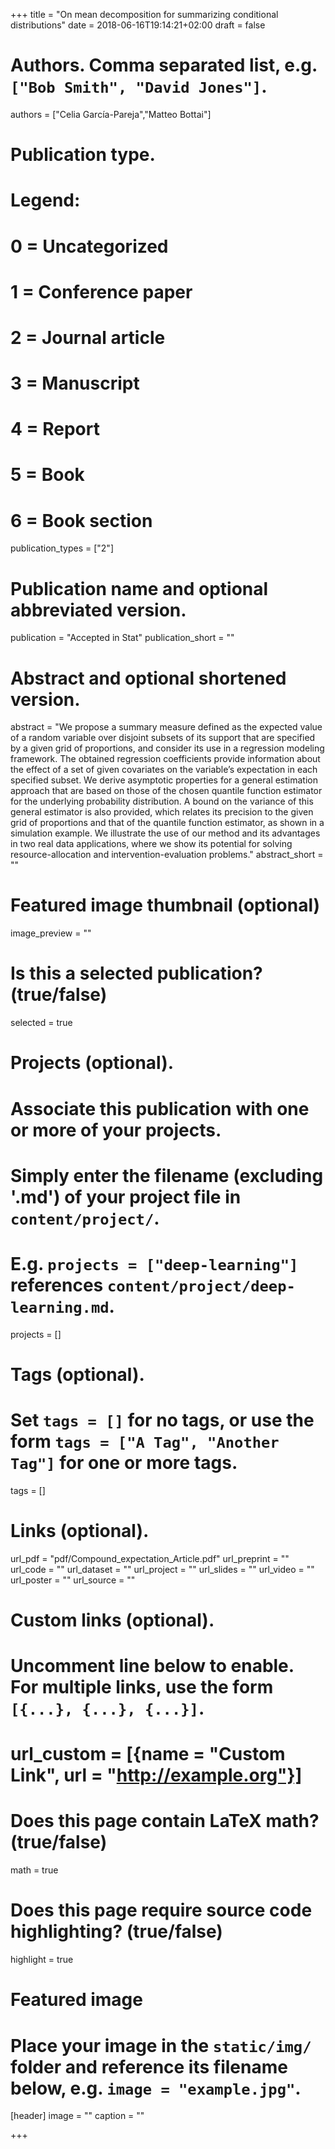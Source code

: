 +++
title = "On mean decomposition for summarizing conditional distributions"
date = 2018-06-16T19:14:21+02:00
draft = false

# Authors. Comma separated list, e.g. `["Bob Smith", "David Jones"]`.
authors = ["Celia García-Pareja","Matteo Bottai"]

# Publication type.
# Legend:
# 0 = Uncategorized
# 1 = Conference paper
# 2 = Journal article
# 3 = Manuscript
# 4 = Report
# 5 = Book
# 6 = Book section
publication_types = ["2"]

# Publication name and optional abbreviated version.
publication = "Accepted in Stat"
publication_short = ""

# Abstract and optional shortened version.
abstract = "We propose a summary measure defined as the expected value of a random variable over disjoint subsets of its support that are specified by a given grid of proportions, and consider its use in a regression modeling framework. The obtained regression coefficients provide information about the effect of a set of given covariates on the variable’s expectation in each specified subset. We derive asymptotic properties for a general estimation approach that are based on those of the chosen quantile function estimator for the underlying probability distribution. A bound on the variance of this general estimator is also provided, which relates its precision to the given grid of proportions and that of the quantile function estimator, as shown in a simulation example. We illustrate the use of our method and its advantages in two real data applications, where we show its potential for solving resource-allocation and intervention-evaluation problems."
abstract_short = ""

# Featured image thumbnail (optional)
image_preview = ""

# Is this a selected publication? (true/false)
selected = true

# Projects (optional).
#   Associate this publication with one or more of your projects.
#   Simply enter the filename (excluding '.md') of your project file in `content/project/`.
#   E.g. `projects = ["deep-learning"]` references `content/project/deep-learning.md`.
projects = []

# Tags (optional).
#   Set `tags = []` for no tags, or use the form `tags = ["A Tag", "Another Tag"]` for one or more tags.
tags = []

# Links (optional).
url_pdf = "pdf/Compound_expectation_Article.pdf"
url_preprint = ""
url_code = ""
url_dataset = ""
url_project = ""
url_slides = ""
url_video = ""
url_poster = ""
url_source = ""

# Custom links (optional).
#   Uncomment line below to enable. For multiple links, use the form `[{...}, {...}, {...}]`.
# url_custom = [{name = "Custom Link", url = "http://example.org"}]

# Does this page contain LaTeX math? (true/false)
math = true

# Does this page require source code highlighting? (true/false)
highlight = true

# Featured image
# Place your image in the `static/img/` folder and reference its filename below, e.g. `image = "example.jpg"`.
[header]
image = ""
caption = ""

+++
